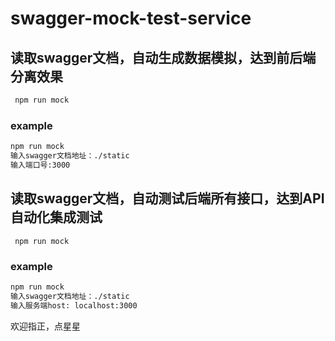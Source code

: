 # swagger-mock-test-service

## 读取swagger文档，自动生成数据模拟，达到前后端分离效果

```bash
 npm run mock
```
### example
```bash
npm run mock
输入swagger文档地址：./static
输入端口号:3000
```

## 读取swagger文档，自动测试后端所有接口，达到API自动化集成测试

```test
 npm run mock
```
### example
```bash
npm run mock
输入swagger文档地址：./static
输入服务端host: localhost:3000
```
欢迎指正，点星星
